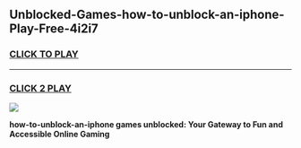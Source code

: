 
## Unblocked-Games-how-to-unblock-an-iphone-Play-Free-4i2i7
<h3>
<a href="https://premium76.site?title=how-to-unblock-an-iphone&ref=20M">CLICK TO PLAY</a></h3>
<hr>

<h3>
<a href="https://premium76.site?title=how-to-unblock-an-iphone&ref=20M">CLICK 2 PLAY</a>
  
</h3>

<a href="https://premium76.site?title=how-to-unblock-an-iphone&ref=19M"><img src="https://clearcache.store/games.png"></a>


**how-to-unblock-an-iphone games unblocked: Your Gateway to Fun and Accessible Online Gaming**
